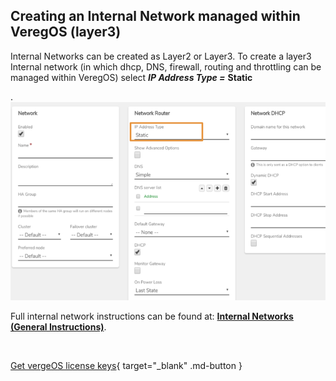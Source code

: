 

## Creating an Internal Network managed within VeregOS (layer3)

Internal Networks can be created as Layer2 or Layer3. To create a layer3 Internal network (in which dhcp, DNS, firewall, routing and throttling can be managed within VeregOS) select ***IP Address Type =*** **Static**

.
![internallayer3.png](/public/userguide-sshots/internallayer3.png)


Full internal network instructions can be found at: [**Internal Networks (General Instructions)**](..//ProductGuide/internalnetworks).

<br>

[Get vergeOS license keys](https://www.verge.io/test-drive){ target="_blank" .md-button }